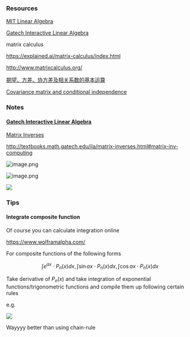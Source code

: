 ### Resources

[MIT Linear Algebra](https://ocw.mit.edu/courses/mathematics/18-06-linear-algebra-spring-2010/)

[Gatech Interactive Linear Algebra](http://textbooks.math.gatech.edu/ila/)

matrix calculus

https://explained.ai/matrix-calculus/index.html

http://www.matrixcalculus.org/



[期望、方差、协方差及相关系数的基本运算](https://blog.csdn.net/touristman5/article/details/56281887)



[Covariance matrix and conditional independence](https://stats.stackexchange.com/a/73730)





### Notes

#### [Gatech Interactive Linear Algebra](http://textbooks.math.gatech.edu/ila/)



[Matrix Inverses](http://textbooks.math.gatech.edu/ila/matrix-inverses.html)



http://textbooks.math.gatech.edu/ila/matrix-inverses.html#matrix-inv-computing

![image.png](https://i.loli.net/2020/01/24/EqjBPIwHSeiyA76.png)

![image.png](https://i.loli.net/2020/01/24/XMyQKVuExFDh2iL.png)





![](https://i.loli.net/2020/01/04/b4Hs3g6JAcYICqt.png)









### Tips

#### Integrate composite function

Of course you can calculate integration online

https://www.wolframalpha.com/

For composite functions of the following forms

$$
\int e^{a x} \cdot P_{n}(x) d x, \int \sin a x \cdot P_{n}(x) d x, \int \cos a x \cdot P_{n}(x) d x
$$


Take derivative of $P_{n}(x)$ and take integration of exponential functions/trigonometric functions and compile them up following certain rules

e.g.

![](https://i.loli.net/2019/12/29/ywtkESaDBg7oF6q.png)

Wayyyy better than using chain-rule





